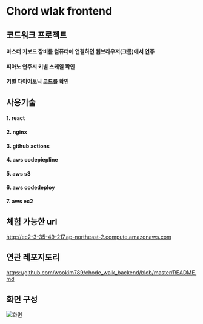 # Chord wlak frontend

## 코드워크 프로젝트
#### 마스터 키보드 장비를 컴퓨터에 연결하면 웹브라우저(크롬)에서 연주
#### 피아노 연주시 키별 스케일 확인
#### 키별 다이어토닉 코드를 확인


## 사용기술
#### 1. react
#### 2. nginx
#### 3. github actions
#### 4. aws codepiepline
#### 5. aws s3
#### 6. aws codedeploy
#### 7. aws ec2

## 체험 가능한 url
http://ec2-3-35-49-217.ap-northeast-2.compute.amazonaws.com

## 연관 레포지토리
https://github.com/wookim789/chode_walk_backend/blob/master/README.md

## 화면 구성

![화면](https://img1.daumcdn.net/thumb/R1280x0/?scode=mtistory2&fname=https%3A%2F%2Fblog.kakaocdn.net%2Fdn%2FvbzBf%2FbtqQgzZhfwI%2FQldvrhenrlxyduECXG5pA0%2Fimg.png)
